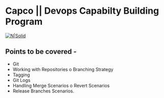 # Capco || Devops Capabilty Building Program

[![N|Solid](https://mms.businesswire.com/media/20151117005773/en/496895/21/Capco_logo.jpg)](https://nodesource.com/products/nsolid)

## Points to be covered -

 - Git
 - Working with Repositories o Branching Strategy
 - Tagging
 - Git Logs
 - Handling Merge Scenarios o Revert Scenarios
 - Release Branches Scenarios.
